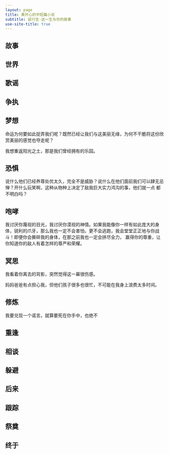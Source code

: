 ```yaml
---
layout: page
title: 黄开心的中短篇小说
subtitle: 鼠行生·这一生与你的故事
use-site-title: true
---
```


## 故事


## 世界


## 歌谣


## 争执


## 梦想

命运为何要如此捉弄我们呢？既然已经让我们与这美丽无缘，为何不干脆将这份欣赏美丽的感觉也夺走呢？

我想重返阳光之土，那是我们曾经拥有的乐园。


## 恐惧

说什么他们已经养尊处优太久，完全不是威胁？说什么在他们面前我们可以肆无忌惮？开什么玩笑啊，这种从物种上决定了敌我巨大实力鸿沟的事，他们就一点
都不明白吗？


## 咆哮

我讨厌你蔑视的目光，我讨厌你漠视的神情。如果我能像你一样有如此庞大的身体，锐利的爪牙，那么我也一定不会害怕，更不会逃跑，我会堂堂正正地与你战斗！即便你会撕碎我的身体，在那之前我也一定会拼尽全力，
赢得你的尊重，让你知道你的敌人有着怎样的尊严和荣耀。


## 冥思

我看着你离去的背影，突然觉得这一幕很伤感。

妈妈爸爸有点担心我，但他们孩子很多也很忙，不可能在我身上浪费太多时间。





## 修炼

我要兑现一个诺言。就算要死在你手中，也绝不

## 重逢


## 相谈


## 躲避


## 后来


## 跟踪


## 祭奠


## 终于







<!-- UY BEGIN -->
<div id="uyan_frame"></div>
<script type="text/javascript" src="http://v2.uyan.cc/code/uyan.js"></script>
<!-- UY END -->
